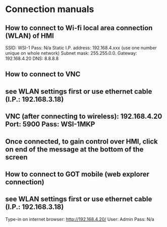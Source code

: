 # Connection manuals
## How to connect to Wi-fi local area connection (WLAN) of HMI
SSID: WSI-1
Pass: N/a
Static I.P. address: 192.168.4.xxx
(use one number unique on whole network)
Subnet mask: 255.255.0.0.
Gateway: 192.168.4.20
DNS: 8.8.8.8

## How to connect to VNC
see WLAN settings first or use ethernet cable (I.P.: 192.168.3.18)
---
VNC (after connecting to wireless): 192.168.4.20
Port: 5900
Pass: WSI-1MKP
---
Once connected, to gain control over HMI, click on end of the message at the bottom of the screen
---
## How to connect to GOT mobile (web explorer connection)
see WLAN settings first or use ethernet cable (I.P.: 192.168.3.18)
---
Type-in on internet browser:
http://192.168.4.20/
User: Admin
Pass: N/a
